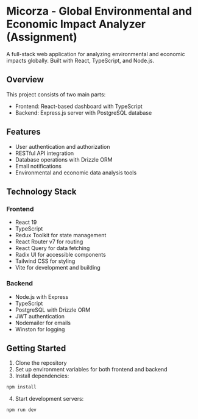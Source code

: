 # Micorza - Global Environmental and Economic Impact Analyzer (Assignment)

A full-stack web application for analyzing environmental and economic impacts globally. Built with React, TypeScript, and Node.js.

## Overview

This project consists of two main parts:
- Frontend: React-based dashboard with TypeScript
- Backend: Express.js server with PostgreSQL database

## Features

- User authentication and authorization
- RESTful API integration
- Database operations with Drizzle ORM
- Email notifications
- Environmental and economic data analysis tools

## Technology Stack

### Frontend
- React 19
- TypeScript
- Redux Toolkit for state management
- React Router v7 for routing
- React Query for data fetching
- Radix UI for accessible components
- Tailwind CSS for styling
- Vite for development and building

### Backend
- Node.js with Express
- TypeScript
- PostgreSQL with Drizzle ORM
- JWT authentication
- Nodemailer for emails
- Winston for logging

## Getting Started

1. Clone the repository
2. Set up environment variables for both frontend and backend
3. Install dependencies:
```sh
npm install
```
4. Start development servers:
```sh
npm run dev
```
